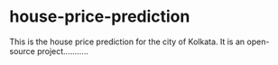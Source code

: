 # house-price-prediction

This is the house price prediction for the city of Kolkata. It is an open-source project...........
